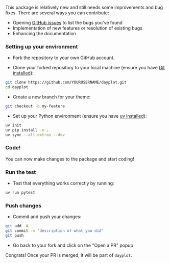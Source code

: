 This package is relatively new and still needs some improvements and bug fixes. There are several ways you can contribute:

- Opening [GitHub issues](https://github.com/JosephBARBIERDARNAL/dayplot/issues) to list the bugs you've found
- Implementation of new features or resolution of existing bugs
- Enhancing the documentation

### Setting up your environment

- Fork the repository to your own GitHub account.

- Clone your forked repository to your local machine (ensure you have [Git installed](https://git-scm.com/book/en/v2/Getting-Started-Installing-Git)):

```bash
git clone https://github.com/YOURUSERNAME/dayplot.git
cd dayplot
```

- Create a new branch for your theme:

```bash
git checkout -b my-feature
```

- Set up your Python environment (ensure you have [uv installed](https://docs.astral.sh/uv/getting-started/installation/)):

```bash
uv init
uv pip install -e .
uv sync --all-extras --dev
```

### Code!

You can now make changes to the package and start coding!

### Run the test

- Test that everything works correctly by running:

```bash
uv run pytest
```

### Push changes

- Commit and push your changes:

```bash
git add -A
git commit -m "description of what you did"
git push
```

- Go back to your fork and click on the "Open a PR" popup

Congrats! Once your PR is merged, it will be part of `dayplot`.

<br>
